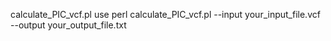 calculate_PIC_vcf.pl use
perl calculate_PIC_vcf.pl --input your_input_file.vcf --output your_output_file.txt
